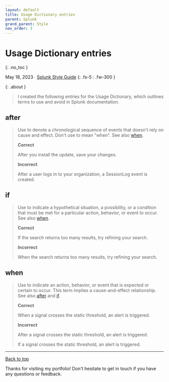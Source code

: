 ```yaml
---
layout: default
title: Usage Dictionary entries
parent: Splunk
grand_parent: Style
nav_order: 3
---
```


# Usage Dictionary entries
{: .no_toc }

May 18, 2023 ∙ [Splunk Style Guide](https://docs.splunk.com/Documentation/StyleGuide/current/StyleGuide/Usagedictionary)
{: .fs-5 : .fw-300 }

{: .about }
> I created the following entries for the Usage Dictionary, which outlines terms to use and avoid in Splunk documentation.

## after

> Use to denote a chronological sequence of events that doesn't rely on cause and effect. Don't use to mean "when". See also [when](#when).
> 
> **Correct**
> 
> After you install the update, save your changes.
> 
> **Incorrect**
> 
> After a user logs in to your organization, a SessionLog event is created.

## if

> Use to indicate a hypothetical situation, a possibility, or a condition that must be met for a particular action, behavior, or event to occur. See also [when](#when).
> 
> **Correct**
> 
> If the search returns too many results, try refining your search.
> 
> **Incorrect**
> 
> When the search returns too many results, try refining your search.

## when

> Use to indicate an action, behavior, or event that is expected or certain to occur. This term implies a cause-and-effect relationship. See also [after](#after) and [if](#if).
> 
> **Correct**
> 
> When a signal crosses the static threshold, an alert is triggered.
> 
> **Incorrect**
> 
> After a signal crosses the static threshold, an alert is triggered.
> 
> If a signal crosses the static threshold, an alert is triggered.

---

[Back to top](#top)

Thanks for visiting my portfolio! Don't hesitate to get in touch if you have any questions or feedback.
